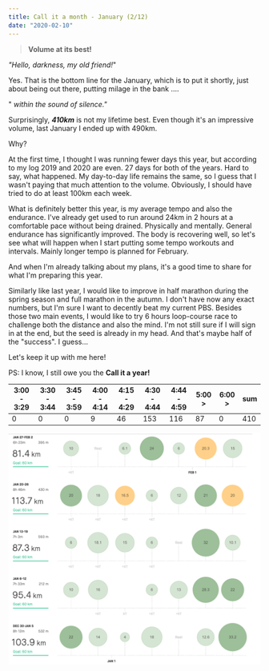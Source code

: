 ```yaml
---
title: Call it a month - January (2/12)
date: "2020-02-10"
---
```

> **Volume at its best!** 

 
*"Hello, darkness, my old friend!*" 

Yes. That is the bottom line for the January, which is to put it shortly, just about being out there, putting milage in the bank ….

" *within the sound of silence."*

Surprisingly, ***410km*** is not my lifetime best. Even though it's an impressive volume, last January I ended up with 490km.

Why?

At the first time, I thought I was running fewer days this year, but according to my log 2019 and 2020 are even. 27 days for both of the years. Hard to say, what happened. My day-to-day life remains the same, so I guess that I wasn't paying that much attention to the volume. Obviously, I should have tried to do at least 100km each week.

What is definitely better this year, is my average tempo and also the endurance. I've already get used to run around 24km in 2 hours at a comfortable pace without being drained. Physically and mentally. General endurance has significantly improved. The body is recovering well, so let's see what will happen when I start putting some tempo workouts and intervals. Mainly longer tempo is planned for February.

And when I'm already talking about my plans, it's a good time to share for what I'm preparing this year.

Similarly like last year, I would like to improve in half marathon during the spring season and full marathon in the autumn. I don't have now any exact numbers, but I'm sure I want to decently beat my current PBS. Besides those two main events, I would like to try 6 hours loop-course race to challenge both the distance and also the mind. I'm not still sure if I will sign in at the end, but the seed is already in my head. And that's maybe half of the "success". I guess…

Let's keep it up with me here!

PS: I know, I still owe you the **Call it a year!**

| **3:00 - 3:29** | **3:30 - 3:44** | **3:45 - 3:59** | **4:00 - 4:14** | **4:15 - 4:29** | **4:30 - 4:44** | **4:44 - 4:59** | **5:00 >** | **6:00 >** | **sum** |
| --------------- | --------------- | --------------- | --------------- | --------------- | --------------- | --------------- | ---------- | ---------- | ------- |
| 0               | 0               | 0               | 9               | 46              | 153             | 116             | 87         | 0          | 410     |

![january20](january20.png)